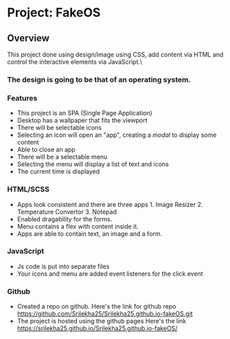 # Project: FakeOS

## Overview

This project done using design/image using CSS, add content via HTML and control the interactive elements via JavaScript.\

### The design is going to be that of an operating system.

### Features

-   This project is an SPA (Single Page Application)
-   Desktop has a wallpaper that fits the viewport
-   There will be selectable icons
-   Selecting an icon will open an "app", creating a _modal_ to display some content
-   Able to close an app
-   There will be a selectable menu
-   Selecting the menu will display a list of text and icons
-   The current time is displayed 

### HTML/SCSS

-   Apps look consistent and there are three apps
        1. Image Resizer
        2. Temperature Convertor 
        3. Notepad
-   Enabled dragability for the forms. 
-   Menu contains a flex with content inside it.
-   Apps are able to contain text, an image and a form.

### JavaScript

-   Js code is put into separate files
-   Your icons and menu are added event listeners for the click event

### Github

-   Created a repo on github.
        Here's the link for github repo https://github.com/Srilekha25/Srilekha25.github.io-fakeOS.git
-   The project is hosted using the github pages
        Here's the link https://srilekha25.github.io/Srilekha25.github.io-fakeOS/
